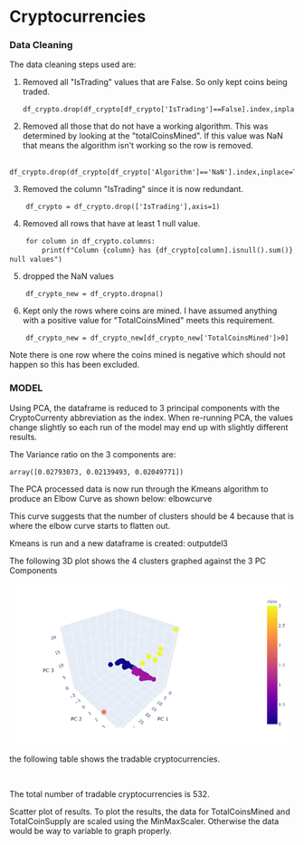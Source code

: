 # Cryptocurrencies
 
###  Data Cleaning

The data cleaning steps used are:
1.  Removed all "IsTrading" values that are False.  So only kept coins being traded.
    ```
    df_crypto.drop(df_crypto[df_crypto['IsTrading']==False].index,inplace=True)
    ```
2.  Removed all those that do not have a working algorithm.  This was determined by looking at the "totalCoinsMined".  If this value was NaN that means the algorithm isn't working so the row is removed.  
```
    df_crypto.drop(df_crypto[df_crypto['Algorithm']=='NaN'].index,inplace=True)
```
3.  Removed the column "IsTrading" since it is now redundant.
```
    df_crypto = df_crypto.drop(['IsTrading'],axis=1)
```
4.  Removed all rows that have at least 1 null value.
```
    for column in df_crypto.columns:
        print(f"Column {column} has {df_crypto[column].isnull().sum()} null values")    
```
5.  dropped the NaN values
```
    df_crypto_new = df_crypto.dropna()
```
6.  Kept only the rows where coins are mined.  I have assumed anything with a positive value for "TotalCoinsMined" meets this requirement.
```
    df_crypto_new = df_crypto_new[df_crypto_new['TotalCoinsMined']>0]
```
Note there is one row where the coins mined is negative which should not happen so this has been excluded. 

### MODEL

Using PCA, the dataframe is reduced to 3 principal components with the CryptoCurrenty abbreviation as the index.  When re-running PCA, the values change slightly so each run of the model may end up with slightly different results. 

The Variance ratio on the 3 components are:
```
array([0.02793073, 0.02139493, 0.02049771])
```
The PCA processed data is now run through the Kmeans algorithm to produce an Elbow Curve as shown below:
elbowcurve
![]()

This curve suggests that the number of clusters should be 4 because that is where the elbow curve starts to flatten out.


Kmeans is run and a new dataframe is created: 
outputdel3
![]()

The following 3D plot shows the 4 clusters graphed against the 3 PC Components

![](https://github.com/xactuary/Cryptocurrencies/blob/main/Resources/3Dplot.PNG)

the following table shows the tradable cryptocurrencies.

![]()

The total number of tradable cryptocurrencies is 532.

Scatter plot of results.  To plot the results, the data for TotalCoinsMined and TotalCoinSupply are scaled using the MinMaxScaler.  Otherwise the data would be way to variable to graph properly.  

![]()








